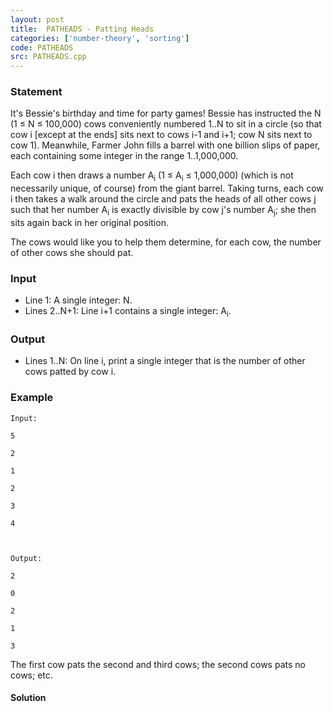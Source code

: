 ```yaml
---
layout: post
title:  PATHEADS - Patting Heads
categories: ['number-theory', 'sorting']
code: PATHEADS
src: PATHEADS.cpp
---
```


### **Statement**

It's Bessie's birthday and time for party games! Bessie has instructed the N
(1 ≤ N ≤ 100,000) cows conveniently numbered 1..N to sit in a circle (so that
cow i [except at the ends] sits next to cows i-1 and i+1; cow N sits next to
cow 1). Meanwhile, Farmer John fills a barrel with one billion slips of paper,
each containing some integer in the range 1..1,000,000.

Each cow i then draws a number A<sub>i</sub> (1 ≤ A<sub>i</sub> ≤
1,000,000) (which is not necessarily unique, of course) from the giant barrel.
Taking turns, each cow i then takes a walk around the circle and pats the
heads of all other cows j such that her number A<sub>i</sub> is exactly
divisible by cow j's number A<sub>j</sub>; she then sits again back in her
original position.

The cows would like you to help them determine, for each cow, the number of
other cows she should pat.

### Input

  * Line 1: A single integer: N.
  * Lines 2..N+1: Line i+1 contains a single integer: A<sub>i</sub>.

### Output

  * Lines 1..N: On line i, print a single integer that is the number of other cows patted by cow i.

### Example

    
    
    Input:
    5
    2
    1
    2
    3
    4
    
    Output:
    2
    0
    2
    1
    3
    

The first cow pats the second and third cows; the second cows pats no cows;
etc.



#### **Solution**




